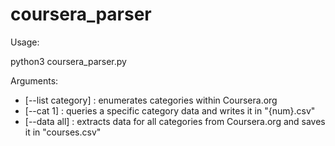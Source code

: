 # coursera_parser

Usage:

python3 coursera_parser.py

Arguments:
- [--list category] : enumerates categories within Coursera.org
- [--cat 1]         : queries a specific category data and writes it in "{num}.csv"
- [--data all]      : extracts data for all categories from Coursera.org and saves it in "courses.csv"
